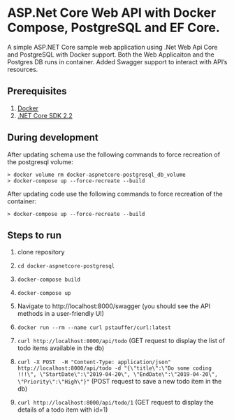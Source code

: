 # ASP.Net Core Web API with Docker Compose, PostgreSQL and EF Core.
A simple ASP.NET Core sample web application using .Net Web Api Core and PostgreSQL with Docker support.
Both the Web Applicaiton and the Postgres DB runs in container. 
Added Swagger support to interact with API’s resources.

## Prerequisites
1. [Docker](https://www.docker.com/)
2. [.NET Core SDK 2.2](https://dotnet.microsoft.com/download/dotnet-core/2.2)

## During development
After updating schema use the following commands to force recreation of the postgresql volume:
```shell
> docker volume rm docker-aspnetcore-postgresql_db_volume
> docker-compose up --force-recreate --build
```

After updating code use the following commands to force recreation of the container:
```shell
> docker-compose up --force-recreate --build
```

## Steps to run
1.  clone repository

2. `cd docker-aspnetcore-postgresql`

3. `docker-compose build`

4. `docker-compose up`

5.  Navigate to http://localhost:8000/swagger (you should see the API methods in a user-friendly UI)

6. `docker run --rm --name curl pstauffer/curl:latest` 

7. `curl http://localhost:8000/api/todo`  (GET request to display the list of todo items available in the db)

8. `curl -X POST  -H "Content-Type: application/json" http://localhost:8000/api/todo -d "{\"title\":\"Do some coding !!!\", \"StartDate\":\"2019-04-20\", \"EndDate\":\"2019-04-20\", \"Priority\":\"High\"}"` (POST request to save a new todo item in the db)

9. `curl http://localhost:8000/api/todo/1` (GET request to display the details of a todo item with id=1)
